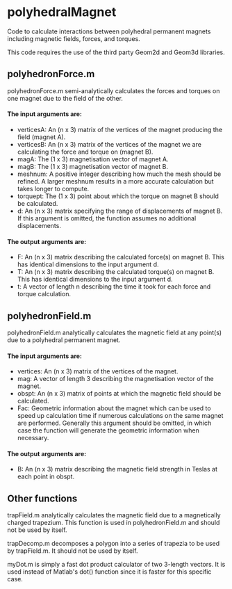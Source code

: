 # polyhedralMagnet
Code to calculate interactions between polyhedral permanent magnets including magnetic fields, forces, and torques.

This code requires the use of the third party Geom2d and Geom3d libraries.

## polyhedronForce.m

polyhedronForce.m semi-analytically calculates the forces and torques on one magnet due to the field of the other.

#### The input arguments are:
* verticesA: An (n x 3) matrix of the vertices of the magnet producing the field (magnet A).
* verticesB: An (n x 3) matrix of the vertices of the magnet we are calculating the force and torque on (magnet B).
* magA: The (1 x 3) magnetisation vector of magnet A.
* magB: The (1 x 3) magnetisation vector of magnet B.
* meshnum: A positive integer describing how much the mesh should be refined. A larger meshnum results in a more accurate calculation but takes longer to compute.
* torquept: The (1 x 3) point about which the torque on magnet B should be calculated.
* d: An (n x 3) matrix specifying the range of displacements of magnet B. If this argument is omitted, the function assumes no additional displacements.

#### The output arguments are:
* F: An (n x 3) matrix describing the calculated force(s) on magnet B. This has identical dimensions to the input argument d.
* T: An (n x 3) matrix describing the calculated torque(s) on magnet B. This has identical dimensions to the input argument d.
* t: A vector of length n describing the time it took for each force and torque calculation.

## polyhedronField.m

polyhedronField.m analytically calculates the magnetic field at any point(s) due to a polyhedral permanent magnet.

#### The input arguments are:
* vertices: An (n x 3) matrix of the vertices of the magnet.
* mag: A vector of length 3 describing the magnetisation vector of the magnet.
* obspt: An (n x 3) matrix of points at which the magnetic field should be calculated.
* Fac: Geometric information about the magnet which can be used to speed up calculation time if numerous calculations on the same magnet are performed. Generally this argument should be omitted, in which case the function will generate the geometric information when necessary.

#### The output arguments are:
* B: An (n x 3) matrix describing the magnetic field strength in Teslas at each point in obspt.

## Other functions

trapField.m analytically calculates the magnetic field due to a magnetically charged trapezium. This function is used in polyhedronField.m and should not be used by itself.

trapDecomp.m decomposes a polygon into a series of trapezia to be used by trapField.m. It should not be used by itself.

myDot.m is simply a fast dot product calculator of two 3-length vectors. It is used instead of Matlab's dot() function since it is faster for this specific case.
